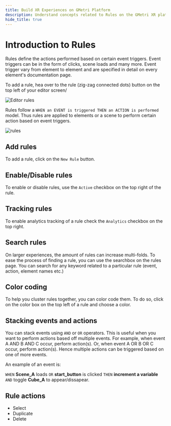 ```yaml
---
title: Build XR Experiences on GMetri Platform
description: Understand concepts related to Rules on the GMetri XR platform.
hide_title: true
---
```


# Introduction to Rules

Rules define the actions performed based on certain event triggers. Event triggers can be in the form of clicks, scene loads and many more.
Event trigger vary from element to element and are specified in detail on every element's documentation page.

To add a rule, hea over to the rule (zig-zag connected dots) button on the top left of your editor screen/

![Editor rules](https://s.vrgmetri.com/image/q_90/gb-web/portal-docs/assets/img/screenshots/z5/rules.JPG#boxShadow/)

Rules follow a `WHEN an EVENT is triggered THEN an ACTION is performed` model. Thus rules are applied to elements or a scene to perform certain action based on event triggers.

![rules](https://s.vrgmetri.com/image/q_90/gb-web/portal-docs/assets/img/screenshots/z5/rule_expanded.JPG#boxShadow/)

## Add rules

To add a rule, click on the `New Rule` button.

## Enable/Disable rules

To enable or disable rules, use the `Active` checkbox on the top right of the rule.

## Tracking rules

To enable analytics tracking of a rule check the `Analytics` checkbox on the top right.

## Search rules

On larger experiences, the amount of rules can increase multi-folds. To ease the process of finding a rule, you can use the searchbox on the rules page. You can search for any keyword related to a particular rule (event, action, element names etc.)

## Color coding

To help you cluster rules together, you can color code them. To do so, click on the color box on the top left of a rule and choose a color.

## Stacking events and actions

You can stack events using `AND` or `OR` operators. This is useful when you want to perform actions based off multiple events.
For example, when event A AND B AND C occur, perform action(s). Or, when event A OR B OR C occur, perform action(s).
Hence multiple actions can be triggered based on one of more events.

An example of an event is: 

`WHEN` **Scene_A** loads `OR` **start_button** is clicked `THEN`  **increment a variable** `AND` toggle **Cube_A** to appear/dissapear.

## Rule actions

- Select
- Duplicate
- Delete